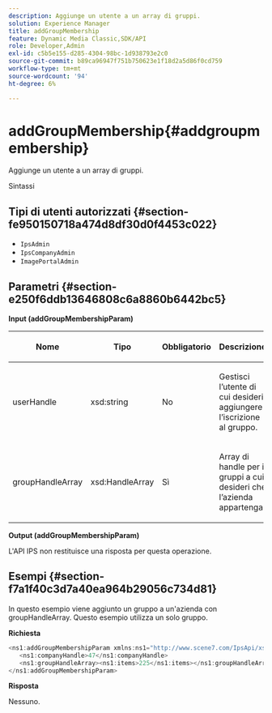 ```yaml
---
description: Aggiunge un utente a un array di gruppi.
solution: Experience Manager
title: addGroupMembership
feature: Dynamic Media Classic,SDK/API
role: Developer,Admin
exl-id: c5b5e155-d285-4304-98bc-1d938793e2c0
source-git-commit: b89ca96947f751b750623e1f18d2a5d86f0cd759
workflow-type: tm+mt
source-wordcount: '94'
ht-degree: 6%

---
```


# addGroupMembership{#addgroupmembership}

Aggiunge un utente a un array di gruppi.

Sintassi

## Tipi di utenti autorizzati {#section-fe950150718a474d8df30d0f4453c022}

* `IpsAdmin`
* `IpsCompanyAdmin`
* `ImagePortalAdmin`

## Parametri {#section-e250f6ddb13646808c6a8860b6442bc5}

**Input (addGroupMembershipParam)**

<table id="table_71AD8902E4854CA5A12379DBA4DF17C7"> 
 <thead> 
  <tr> 
   <th colname="col1" class="entry"> <p>Nome </p> </th> 
   <th colname="col2" class="entry"> <p>Tipo </p> </th> 
   <th colname="col3" class="entry"> <p>Obbligatorio </p> </th> 
   <th colname="col4" class="entry"> <p>Descrizione </p> </th> 
  </tr> 
 </thead>
 <tbody> 
  <tr> 
   <td colname="col1"> <span class="codeph"> <span class="varname"> userHandle</span> </span> </td> 
   <td colname="col2"> <span class="codeph"> xsd:string</span> </td> 
   <td colname="col3"> <p>No </p> </td> 
   <td colname="col4"> <p>Gestisci l’utente di cui desideri aggiungere l’iscrizione al gruppo. </p> </td> 
  </tr> 
  <tr> 
   <td colname="col1"> <span class="codeph"> <span class="varname"> groupHandleArray</span> </span> </td> 
   <td colname="col2"> <span class="codeph"> xsd:HandleArray</span> </td> 
   <td colname="col3"> <p>Sì </p> </td> 
   <td colname="col4"> <p>Array di handle per i gruppi a cui desideri che l’azienda appartenga. </p> </td> 
  </tr> 
 </tbody> 
</table>

**Output (addGroupMembershipParam)**

L&#39;API IPS non restituisce una risposta per questa operazione.

## Esempi {#section-f7a1f40c3d7a40ea964b29056c734d81}

In questo esempio viene aggiunto un gruppo a un&#39;azienda con groupHandleArray. Questo esempio utilizza un solo gruppo.

**Richiesta**

```java {.line-numbers}
<ns1:addGroupMembershipParam xmlns:ns1="http://www.scene7.com/IpsApi/xsd">
   <ns1:companyHandle>47</ns1:companyHandle>
   <ns1:groupHandleArray><ns1:items>225</ns1:items></ns1:groupHandleArray>
</ns1:addGroupMembershipParam>
```

**Risposta**

Nessuno.
